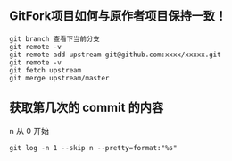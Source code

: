 

## GitFork项目如何与原作者项目保持一致！
```git
git branch 查看下当前分支
git remote -v
git remote add upstream git@github.com:xxxx/xxxxx.git
git remote -v
git fetch upstream
git merge upstream/master
```

## 获取第几次的 commit 的内容
n 从 0 开始
```git
git log -n 1 --skip n --pretty=format:"%s"  
```
